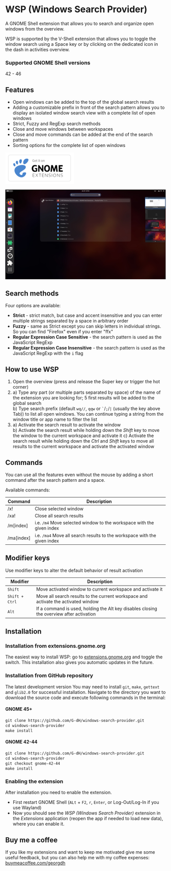 # WSP (Windows Search Provider)
A GNOME Shell extension that allows you to search and organize open windows from the overview.

WSP is supported by the V-Shell extension that allows you to toggle the window search using a Space key or by clicking on the dedicated icon in the dash in activities overview.

### Supported GNOME Shell versions
42 - 46

## Features
- Open windows can be added to the top of the global search results
- Adding a customizable prefix in front of the search pattern allows you to display an isolated window search view with a complete list of open windows
- Strict, Fuzzy and RegExp search methods
- Close and move windows between workspaces
- Close and move commands can be added at the end of the search pattern
- Sorting options for the complete list of open windows


[<img alt="" height="100" src="https://raw.githubusercontent.com/andyholmes/gnome-shell-extensions-badge/master/get-it-on-ego.svg?sanitize=true">](https://extensions.gnome.org/extension/6730/)

![WSP (Windows Search Provider)](screenshot.jpg)

## Search methods
Four options are available:

- **Strict** - strict match, but case and accent insensitive and you can enter multiple strings separated by a space in arbitrary order
- **Fuzzy** - same as Strict except you can skip letters in individual strings. So you can find "Firefox" even if you enter "ffx"
- **Regular Expression Case Sensitive** - the search pattern is used as the JavaScript RegExp
- **Regular Expression Case Insensitive** - the search pattern is used as the JavaScript RegExp with the `i` flag

## How to use WSP
1.  Open the overview (press and release the Super key or trigger the hot corner)
2.  a) Type any part (or multiple parts separated by space) of the name of the extension you are looking for; 5 first results will be added to the global search<br>
    b) Type search prefix (default `wq//`, `qqw` or ``` ` ```/`;`/`|` (usually the key above Tab)) to list all open windows. You can continue typing a string from the window title or app name to filter the list<br>
3.  a) Activate the search result to activate the window<br>
    b) Activate the search result while holding down the *Shift* key to move the window to the current workspace and activate it
    c) Activate the search result while holding down the *Ctrl* and *Shift* keys to move all results to the current workspace and activate the activated window

## Commands
You can use all the features even without the mouse by adding a short command after the search pattern and a space.

Available commands:

| Command    | Description                                                                |
|------------|----------------------------------------------------------------------------|
| /x!         | Close selected window                                                     |
| /xa!        | Close all search results                                                  |
| /m[index]   | i.e. `/m4` Move selected window to the workspace with the given index     |
| /ma[index]  | i.e. `/ma4` Move all search results to the workspace with the given index |

## Modifier keys
Use modifier keys to alter the default behavior of result activation

| Modifier      | Description                                                                              |
|---------------|------------------------------------------------------------------------------------------|
| `Shift`       | Move activated window to current workspace and activate it                               |
| `Shift + Ctrl`| Move all search results to the current workspace and activate the activated window       |
| `Alt`         | If a command is used, holding the Alt key disables closing the overview after activation |


## Installation
### Installation from extensions.gnome.org
The easiest way to install WSP: go to [extensions.gnome.org](https://extensions.gnome.org/extension/6730/) and toggle the switch. This installation also gives you automatic updates in the future.

### Installation from GitHub repository
The latest development version
You may need to install `git`, `make`, `gettext` and `glib2.0` for successful installation.
Navigate to the directory you want to download the source code and execute following commands in the terminal:

#### GNOME 45+

    git clone https://github.com/G-dH/windows-search-provider.git
    cd windows-search-provider
    make install

#### GNOME 42-44

    git clone https://github.com/G-dH/windows-search-provider.git
    cd windows-search-provider
    git checkout gnome-42-44
    make install

### Enabling the extension
After installation you need to enable the extension.

- First restart GNOME Shell (`ALt` + `F2`, `r`, `Enter`, or Log-Out/Log-In if you use Wayland)
- Now you should see the *WSP (Windows Search Provider)* extension in the *Extensions* application (reopen the app if needed to load new data), where you can enable it.

## Buy me a coffee
If you like my extensions and want to keep me motivated give me some useful feedback, but you can also help me with my coffee expenses:
[buymeacoffee.com/georgdh](https://buymeacoffee.com/georgdh)
